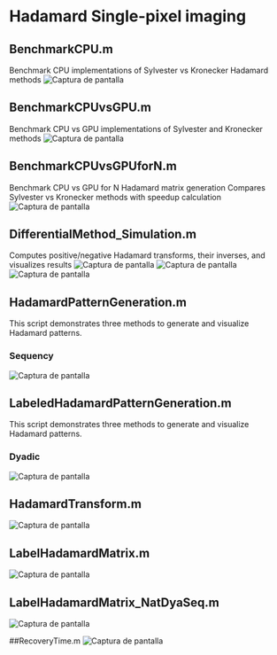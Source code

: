 # Hadamard Single-pixel imaging

## BenchmarkCPU.m
Benchmark CPU implementations of Sylvester vs Kronecker Hadamard methods
![Captura de pantalla](./figures/BenchmarkCPU.png)

## BenchmarkCPUvsGPU.m
Benchmark CPU vs GPU implementations of Sylvester and Kronecker methods
![Captura de pantalla](./figures/BenchmarkCPUvsGPU.png)


## BenchmarkCPUvsGPUforN.m
Benchmark CPU vs GPU for N Hadamard matrix generation
Compares Sylvester vs Kronecker methods with speedup calculation
![Captura de pantalla](./figures/BenchmarkCPUvsGPUforN.png)

## DifferentialMethod_Simulation.m
Computes positive/negative Hadamard transforms, their inverses, and visualizes results
![Captura de pantalla](./figures/PlotSignalPositiveNegativeDifference.png)
![Captura de pantalla](./figures/HadamardTransformPositiveNegativeDifference.png)
![Captura de pantalla](./figures/InverseHadamardTransformPositiveNegativeDifference.png)

## HadamardPatternGeneration.m
This script demonstrates three methods to generate and visualize Hadamard patterns.
<!-- ### Natural
![Captura de pantalla](./figures/HadamardPatternGenerationNatural.png)

 -->
 ### Sequency
![Captura de pantalla](./figures/HadamardPatternGenerationSequency.png)
<!--
### Dyadic

![Captura de pantalla](./figures/HadamardPatternGenerationDyadic.png) -->

## LabeledHadamardPatternGeneration.m

This script demonstrates three methods to generate and visualize Hadamard patterns.
<!--### Natural
![Captura de pantalla](./figures/LabeledHadamardPatternGenerationNatural.png)
### Sequency
![Captura de pantalla](./figures/LabeledHadamardPatternGenerationSequency.png)
-->
### Dyadic

![Captura de pantalla](./figures/LabeledHadamardPatternGenerationDyadic.png)

## HadamardTransform.m
![Captura de pantalla](./figures/HadamardTransform.png)

## LabelHadamardMatrix.m
![Captura de pantalla](./figures/LabelHadamardMatrix.png)

## LabelHadamardMatrix_NatDyaSeq.m
![Captura de pantalla](./figures/LabelHadamardMatrix_NatDyaSeq.png)

##RecoveryTime.m
![Captura de pantalla](./figures/RecoveryTime.png)





